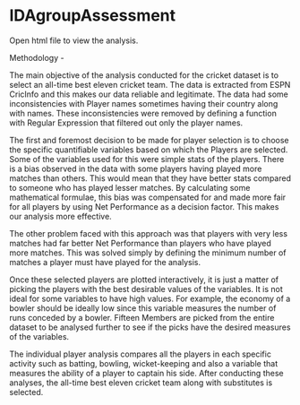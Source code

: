 # IDAgroupAssessment

Open html file to view the analysis.

Methodology - 

The main objective of the analysis conducted for the cricket dataset is to select an all-time best eleven cricket team. The data is extracted from ESPN CricInfo and this makes our data reliable and legitimate. The data had some inconsistencies with Player names sometimes having their country along with names. These inconsistencies were removed by defining a function with Regular Expression that filtered out only the player names. 

The first and foremost decision to be made for player selection is to choose the specific quantifiable variables based on which the Players are selected. Some of the variables used for this were simple stats of the players. There is a bias observed in the data with some players having played more matches than others. This would mean that they have better stats compared to someone who has played lesser matches. By calculating some mathematical formulae, this bias was compensated for and made more fair for all players by using Net Performance as a decision factor. This makes our analysis more effective.

The other problem faced with this approach was that players with very less matches had far better Net Performance than players who have played more matches. This was solved simply by defining the minimum number of matches a player must have played for the analysis.

Once these selected players are plotted interactively, it is just a matter of picking the players with the best desirable values of the variables. It is not ideal for some variables to have  high values. For example, the economy of a bowler should be ideally low since this variable measures the number of runs conceded by a bowler. Fifteen Members are picked from the entire dataset to be analysed further to see if the picks have the desired measures of the variables.

The individual player analysis compares all the players in each specific activity such as batting, bowling, wicket-keeping and also a variable that measures the ability of a player to captain his side. After conducting these analyses, the all-time best eleven cricket team along with substitutes is selected.  
